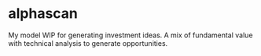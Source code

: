 # alphascan
My model WIP for generating investment ideas. A mix of fundamental value with technical analysis to generate opportunities.